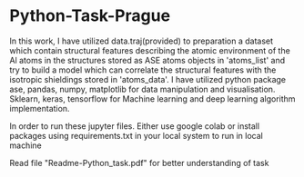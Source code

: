 # Python-Task-Prague
In this work, I have utilized data.traj(provided) to preparation a dataset which contain structural features describing the atomic environment of the Al atoms in  the structures stored as ASE atoms objects in 'atoms\_list' and try to build a model which can correlate the structural features with the isotropic shieldings stored in 'atoms\_data'. I have utilized python package ase, pandas, numpy, matplotlib for data manipulation and visualisation. Sklearn, keras, tensorflow for Machine learning and deep learning algorithm implementation.

In order to run these jupyter files. Either use google colab or install packages using requirements.txt in your local system to run in local machine

Read file "Readme-Python_task.pdf" for better understanding of task
